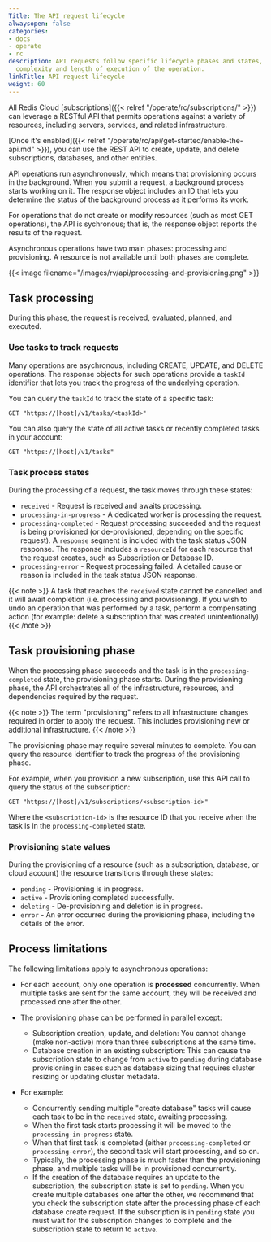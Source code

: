 ```yaml
---
Title: The API request lifecycle
alwaysopen: false
categories:
- docs
- operate
- rc
description: API requests follow specific lifecycle phases and states, based on the
  complexity and length of execution of the operation.
linkTitle: API request lifecycle
weight: 60
---
```

All Redis Cloud [subscriptions]({{< relref "/operate/rc/subscriptions/" >}}) can leverage a RESTful API that permits operations against a variety of resources, including servers, services, and related infrastructure.

[Once it's enabled]({{< relref "/operate/rc/api/get-started/enable-the-api.md" >}}), you can use the REST API to create, update, and delete subscriptions, databases, and other entities.

API operations run asynchronously, which means that provisioning occurs in the background.  When you submit a request, a background process starts working on it.  The response object includes an ID that lets you determine the status of the background process as it performs its work.

For operations that do not create or modify resources (such as most GET operations), the API is sychronous; that is, the response object reports the results of the request.

Asynchronous operations have two main phases: processing and provisioning.  A resource is not available until both phases are complete.

{{< image filename="/images/rv/api/processing-and-provisioning.png" >}}

## Task processing

During this phase, the request is received, evaluated, planned, and executed.

### Use tasks to track requests

Many operations are asychronous, including CREATE, UPDATE, and DELETE operations.  The response objects for such operations provide a `taskId` identifier that lets you track the progress of the underlying operation.

You can query the `taskId` to track the state of a specific task:

```shell
GET "https://[host]/v1/tasks/<taskId>"
```

You can also query the state of all active tasks or recently completed tasks in your account:

```shell
GET "https://[host]/v1/tasks"
```

### Task process states

During the processing of a request, the task moves through these states:

- `received` - Request is received and awaits processing.
- `processing-in-progress` - A dedicated worker is processing the request.
- `processing-completed` - Request processing succeeded and the request is being provisioned (or de-provisioned, depending on the specific request).
    A `response` segment is included with the task status JSON response.
    The response includes a `resourceId` for each resource that the request creates, such as Subscription or Database ID.
- `processing-error` - Request processing failed.
    A detailed cause or reason is included in the task status JSON response.

{{< note >}}
A task that reaches the `received` state cannot be cancelled and it will await completion (i.e. processing and provisioning). If you wish to undo an operation that was performed by a task, perform a compensating action (for example: delete a subscription that was created unintentionally)
{{< /note >}}

## Task provisioning phase

When the processing phase succeeds and the task is in the `processing-completed` state, the provisioning phase starts.
During the provisioning phase, the API orchestrates all of the infrastructure, resources, and dependencies required by the request.

{{< note >}}
The term "provisioning" refers to all infrastructure changes required in order to apply the request. This includes provisioning new or additional infrastructure.
{{< /note >}}

The provisioning phase may require several minutes to complete. You can query the resource identifier to track the progress of the provisioning phase.

For example, when you provision a new subscription, use this API call to query the status of the subscription:

```shell
GET "https://[host]/v1/subscriptions/<subscription-id>"
```

Where the `<subscription-id>` is the resource ID that you receive when the task is in the `processing-completed` state.

### Provisioning state values

During the provisioning of a resource (such as a subscription, database, or cloud account) the resource transitions through these states:

- `pending` - Provisioning is in progress.
- `active` - Provisioning completed successfully.
- `deleting` - De-provisioning and deletion is in progress.
- `error` - An error occurred during the provisioning phase, including the details of the error.

## Process limitations

The following limitations apply to asynchronous operations:

- For each account, only one operation is **processed** concurrently. When multiple tasks are sent for the same account, they will be received and processed one after the other.
- The provisioning phase can be performed in parallel except:
    - Subscription creation, update, and deletion: You cannot change (make non-active) more than three subscriptions at the same time.
    - Database creation in an existing subscription: This can cause the subscription state to change from `active` to `pending`
    during  database provisioning in cases such as database sizing that requires cluster resizing or updating cluster metadata.

- For example:
    - Concurrently sending multiple "create database" tasks will cause each task to be in the `received` state, awaiting processing.
    - When the first task starts processing it will be moved to the `processing-in-progress` state.
    - When that first task is completed (either `processing-completed` or `processing-error`), the second task will start processing, and so on.
    - Typically, the processing phase is much faster than the provisioning phase, and multiple tasks will be in provisioned concurrently.
    - If the creation of the database requires an update to the subscription, the subscription state is set to `pending`.
    When you create multiple databases one after the other, we recommend that you check the subscription state after the processing phase of each database create request.
    If the subscription is in `pending` state you must wait for the subscription changes to complete and the subscription state to return to `active`.
